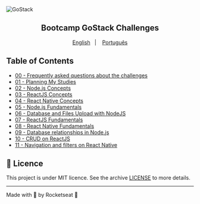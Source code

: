 <img alt="GoStack" src="https://storage.googleapis.com/golden-wind/bootcamp-gostack/header-desafios-new.png" />
<h2 align="center">
  Bootcamp GoStack Challenges
</h2>

<p align="center">
  <a href="README.en.md">English</a>&nbsp;&nbsp;&nbsp;|&nbsp;&nbsp;&nbsp;
  <a href="README.md">Português</a>
</p>

## Table of Contents

- [00 - Frequently asked questions about the challenges](https://github.com/rocketseat/bootcamp-gostack-desafios/tree/master/faq-desafios)
- [01 - Planning My Studies](https://github.com/Rocketseat/bootcamp-gostack-desafios/tree/master/desafio-01/README.en.md)
- [02 - Node.js Concepts](https://github.com/Rocketseat/bootcamp-gostack-desafios/tree/master/desafio-conceitos-nodejs/README.en.md)
- [03 - ReactJS Concepts](https://github.com/Rocketseat/bootcamp-gostack-desafios/tree/master/desafio-conceitos-reactjs)
- [04 - React Native Concepts](https://github.com/Rocketseat/bootcamp-gostack-desafios/tree/master/desafio-conceitos-react-native)
- [05 - Node.js Fundamentals](https://github.com/Rocketseat/bootcamp-gostack-desafios/tree/master/desafio-fundamentos-nodejs)
- [06 - Database and Files Upload with NodeJS](https://github.com/Rocketseat/bootcamp-gostack-desafios/tree/master/desafio-database-upload)
- [07 - ReactJS Fundamentals](https://github.com/Rocketseat/bootcamp-gostack-desafios/tree/master/desafio-fundamentos-reactjs)
- [08 - React Native Fundamentals](https://github.com/Rocketseat/bootcamp-gostack-desafios/tree/master/desafio-fundamentos-react-native)
- [09 - Database relationships in Node.js](https://github.com/Rocketseat/bootcamp-gostack-desafios/tree/master/desafio-database-relations)
- [10 - CRUD on ReactJS](https://github.com/Rocketseat/bootcamp-gostack-desafios/tree/master/desafio-reactjs-crud)
- [11 - Navigation and filters on React Native](https://github.com/Rocketseat/bootcamp-gostack-desafios/tree/master/desafio-react-native-delivery)

## :memo: Licence

This project is under MIT licence. See the archive [LICENSE](LICENSE) to more details.

---

Made with 💜 by Rocketseat :wave:
